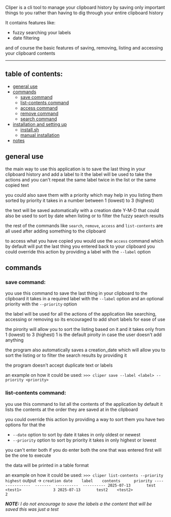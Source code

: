 Cliper is a cli tool to manage your clipboard history by saving only important things to you rather than having to
dig through your entire clipboard history

It contains features like:
- fuzzy searching your labels
- date filtering

and of course the basic features of saving, removing, listing and accessing your clipboard contents

---

## table of contents:
- [general use](#general-use)
- [commands](#commands)
  - [save command](#save-command)
  - [list-contents command](#list-contents-command)
  - [access command](#access-command)
  - [remove command](#remove-command)
  - [search command](#search-command)
- [installation and setting up](#installation-and-setting-up)
  - [install.sh](#install.sh)
  - [manual installation](#manual-installation)
- [notes](#notes)

## general use
the main way to use this application is to save the last thing in your clipboard history and add a label to it
the label will be used to take the actions and you can't repeat the same label twice in the list or the same 
copied text

you could also save them with a priority which may help in you listing them sorted by priority it takes in a
number between 1 (lowest) to 3 (highest)

the text will be saved automatically with a creation date Y-M-D that could also be used to sort by date when listing
or to filter the fuzzy search results

the rest of the commands like `search`, `remove`, `access` and `list-contents` are all used after adding something to the
clipboard

to access what you have copied you would use the `access` command which by default will put the last thing you entered 
back to your clipboard you could override this action by providing a label with the `--label` option

## commands
### save command:
  you use this command to save the last thing in your clipboard to the clipboard it takes in a required label
  with the `--label` option and an optional priority with the `--priority` option
  
  the label will be used for all the actions of the application like searching, accessing or removing 
  so its encouraged to add short labels for ease of use
  
  the pirority will allow you to sort the listing based on it and it takes only from 1 (lowest) to 3 (highest)
  1 is the default piroity in case the user doesn't add anything
  
  the program also automatically saves a creation_date which will allow you to sort the listing or to filter
  the search results by providing it
  
  the program doesn't accept duplicate text or labels
  
  an example on how it could be used:
    `>>> cliper save --label <label> --priority <priority>`

### list-contents command:
  you use this command to list all the contents of the application by default it lists the contents at the order
  they are saved at in the clipboard
  
  you could override this action by providing a way to sort them you have two options for that the
  
  - `--date` option to sort by date it takes in only oldest or newest
  - `--priority` option to sort by priority it takes in only highest or lowest
  
  you can't enter both if you do enter both the one that was entered first will be the one to execute
  
  the data will be printed in a table format
  
  an example on how it could be used:
    `>>> cliper list-contents --priority highest`
    output -> `creation date    label    contents      priority
               ---------------  -------  ----------  ----------
               2025-07-13       test     <test1>              3
               2025-07-13       test2    <test2>              2`
  
  ***NOTE:*** *I do not encourage to save the labels a  the content that will be saved this was just a test*

